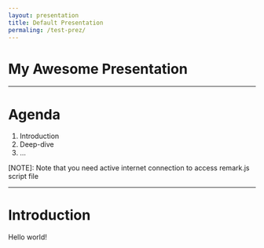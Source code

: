 ```yaml
---
layout: presentation
title: Default Presentation
permaling: /test-prez/
---
```


# My Awesome Presentation

---

# Agenda

1. Introduction
2. Deep-dive
3. ...

[NOTE]: Note that you need active internet connection to access remark.js script file

---

# Introduction

Hello world!
